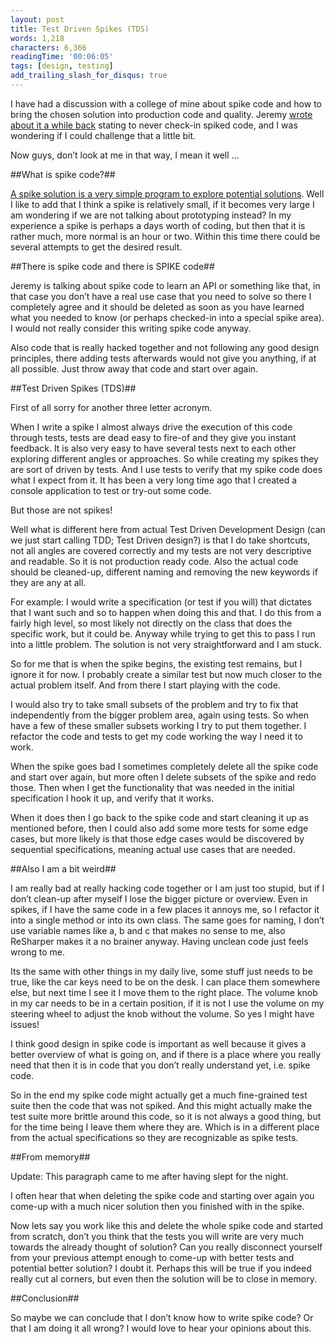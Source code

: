```yaml
---
layout: post
title: Test Driven Spikes (TDS)
words: 1,218
characters: 6,366
readingTime: '00:06:05'
tags: [design, testing]
add_trailing_slash_for_disqus: true
---
```

I have had a discussion with a college of mine about spike code and how to bring the chosen solution into production code and quality. Jeremy [wrote about it a while back](http://codebetter.com/blogs/jeremy.miller/archive/2008/11/11/don-t-check-in-spike-code.aspx) stating to never check-in spiked code, and I was wondering if I could challenge that a little bit.

Now guys, don’t look at me in that way, I mean it well …

##What is spike code?##

[A spike solution is a very simple program to explore potential solutions](http://www.extremeprogramming.org/rules/spike.html). Well I like to add that I think a spike is relatively small, if it becomes very large I am wondering if we are not talking about prototyping instead? In my experience a spike is perhaps a days worth of coding, but then that it is rather much, more normal is an hour or two. Within this time there could be several attempts to get the desired result.

##There is spike code and there is SPIKE code##

Jeremy is talking about spike code to learn an API or something like that, in that case you don’t have a real use case that you need to solve so there I completely agree and it should be deleted as soon as you have learned what you needed to know (or perhaps checked-in into a special spike area). I would not really consider this writing spike code anyway.

Also code that is really hacked together and not following any good design principles, there adding tests afterwards would not give you anything, if at all possible. Just throw away that code and start over again.

##Test Driven Spikes (TDS)##

First of all sorry for another three letter acronym.

When I write a spike I almost always drive the execution of this code through tests, tests are dead easy to fire-of and they give you instant feedback. It is also very easy to have several tests next to each other exploring different angles or approaches. So while creating my spikes they are sort of driven by tests. And I use tests to verify that my spike code does what I expect from it. It has been a very long time ago that I created a console application to test or try-out some code.

But those are not spikes!

Well what is different here from actual Test Driven Development Design (can we just start calling TDD; Test Driven design?) is that I do take shortcuts, not all angles are covered correctly and my tests are not very descriptive and readable. So it is not production ready code. Also the actual code should be cleaned-up, different naming and removing the new keywords if they are any at all.

For example: I would write a specification (or test if you will) that dictates that I want such and so to happen when doing this and that. I do this from a fairly high level, so most likely not directly on the class that does the specific work, but it could be. Anyway while trying to get this to pass I run into a little problem. The solution is not very straightforward and I am stuck.

So for me that is when the spike begins, the existing test remains, but I ignore it for now. I probably create a similar test but now much closer to the actual problem itself. And from there I start playing with the code.

I would also try to take small subsets of the problem and try to fix that independently from the bigger problem area, again using tests. So when  have a few of these smaller subsets working I try to put them together. I refactor the code and tests to get my code working the way I need it to work.

When the spike goes bad I sometimes completely delete all the spike code and start over again, but more often I delete subsets of the spike and redo those. Then when I get the functionality that was needed in the initial specification I hook it up, and verify that it works.

When it does then I go back to the spike code and start cleaning it up as mentioned before, then I could also add some more tests for some edge cases, but more likely is that those edge cases would be discovered by sequential specifications, meaning actual use cases that are needed.

##Also I am a bit weird##

I am really bad at really hacking code together or I am just too stupid, but if I don’t clean-up after myself I lose the bigger picture or overview. Even in spikes, if I have the same code in a few places it annoys me, so I refactor it into a single method or into its own class. The same goes for naming, I don’t use variable names like a, b and c that makes no sense to me, also ReSharper makes it a no brainer anyway. Having unclean code just feels wrong to me.

Its the same with other things in my daily live, some stuff just needs to be true, like the car keys need to be on the desk. I can place them somewhere else, but next time I see it I move them to the right place. The volume knob in my car needs to be in a certain position, if it is not I use the volume on my steering wheel to adjust the knob without the volume. So yes I might have issues!

I think good design in spike code is important as well because it gives a better overview of what is going on, and if there is a place where you really need that then it is in code that you don’t really understand yet, i.e. spike code.

So in the end my spike code might actually get a much fine-grained test suite then the code that was not spiked. And this might actually make the test suite more brittle around this code, so it is not always a good thing, but for the time being I leave them where they are. Which is in a different place from the actual specifications so they are recognizable as spike tests.

##From memory##

Update: This paragraph came to me after having slept for the night.

I often hear that when deleting the spike code and starting over again you come-up with a much nicer solution then you finished with in the spike.

Now lets say you work like this and delete the whole spike code and started from scratch, don’t you think that the tests you will write are very much towards the already thought of solution? Can you really disconnect yourself from your previous attempt enough to come-up with better tests and potential better solution? I doubt it. Perhaps this will be true if you indeed really cut al corners, but even then the solution will be to close in memory.

##Conclusion##

So maybe we can conclude that I don’t know how to write spike code? Or that I am doing it all wrong? I would love to hear your opinions about this.